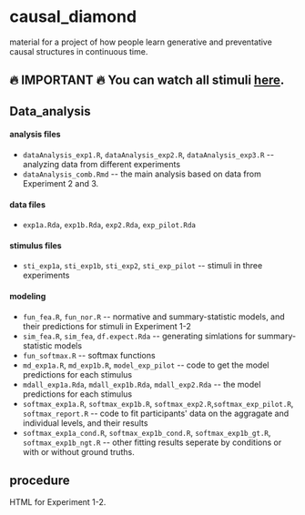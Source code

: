 # causal_diamond

material for a project of how people learn generative and preventative causal structures in continuous time. 

## :fire: IMPORTANT :fire: You can watch all stimuli [here](https://eco.ppls.ed.ac.uk/~s1940738/demo/diamond/).


## Data_analysis

#### analysis files

* `dataAnalysis_exp1.R`, `dataAnalysis_exp2.R`, `dataAnalysis_exp3.R` -- analyzing data from different experiments
* `dataAnalysis_comb.Rmd` -- the main analysis based on data from Experiment 2 and 3.

#### data files

* `exp1a.Rda`, `exp1b.Rda`, `exp2.Rda`, `exp_pilot.Rda`

#### stimulus files

* `sti_exp1a`, `sti_exp1b`, `sti_exp2`, `sti_exp_pilot` -- stimuli in three experiments

#### modeling

* `fun_fea.R`, `fun_nor.R`  -- normative and summary-statistic models, and their predictions for stimuli in Experiment 1-2
* `sim_fea.R`, `sim_fea`, `df.expect.Rda` -- generating simlations for summary-statistic models
* `fun_softmax.R` -- softmax functions
* `md_exp1a.R`, `md_exp1b.R`,  `model_exp_pilot` -- code to get the model predictions for each stimulus
* `mdall_exp1a.Rda`, `mdall_exp1b.Rda`, `mdall_exp2.Rda` -- the model predictions for each stimulus
* `softmax_exp1a.R`, `softmax_exp1b.R`, `softmax_exp2.R`,`softmax_exp_pilot.R`, `softmax_report.R` -- code to fit participants' data on the aggragate and individual levels, and their results
* `softmax_exp1a_cond.R`, `softmax_exp1b_cond.R`, `softmax_exp1b_gt.R`, `softmax_exp1b_ngt.R`  -- other fitting results seperate by conditions or with or without ground truths. 

## procedure

HTML for Experiment 1-2.